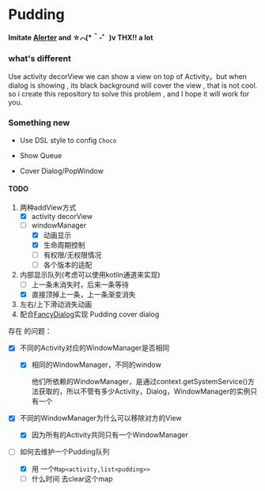 # Pudding

**Imitate [Alerter](https://github.com/Tapadoo/Alerter) and ☆⌒(*＾-゜)v THX!! a lot** 

### what's different

Use activity decorView we can show a view on top of Activity。but when dialog is showing , its black background will cover the view , that is not cool. so i create this repository to solve this problem , and  I hope it will work for you.

### Something new

* Use DSL style to config `Choco`

* Show Queue

* Cover Dialog/PopWindow

#### TODO

1.  两种addView方式
    -   [x] activity decorView
    -   [ ] windowManager 
        -   [x] 动画显示
        -   [x] 生命周期控制
        -   [ ] 有权限/无权限情况
        -   [ ] 各个版本的适配
2.  内部显示队列(考虑可以使用kotlin通道来实现)
    -   [ ] 上一条未消失时，后来一条等待
    -   [x] 直接顶掉上一条，上一条渐变消失
3.  左右/上下滑动消失动画
4.  配合[FancyDialog](https://github.com/o0o0oo00/FancyDialog)实现 Pudding cover dialog



存在 的问题：

- [x] 不同的Activity对应的WindowManager是否相同

    - [x] 相同的WindowManager，不同的window

        他们所依赖的WindowManager，是通过context.getSystemService()方法获取的，所以不管有多少Activity，Dialog，WindowManager的实例只有一个

- [x] 不同的WindowManager为什么可以移除对方的View

    - [x] 因为所有的Activity共同只有一个WindowManager

- [ ] 如何去维护一个Pudding队列

    - [x] 用 一个`Map<activity,list<pudding>>`
    - [ ] 什么时间 去clear这个map